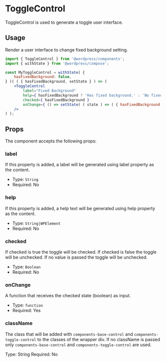 # ToggleControl

ToggleControl is used to generate a toggle user interface.


## Usage

Render a user interface to change fixed background setting.
```jsx
import { ToggleControl } from '@wordpress/components';
import { withState } from '@wordpress/compose';

const MyToggleControl = withState( {
	hasFixedBackground: false,
} )( ( { hasFixedBackground, setState } ) => (
	<ToggleControl
		label="Fixed Background"
		help={ hasFixedBackground ? 'Has fixed background.' : 'No fixed background.' }
		checked={ hasFixedBackground }
		onChange={ () => setState( ( state ) => ( { hasFixedBackground: ! state.hasFixedBackground } ) ) }
	/>
) );
```

## Props

The component accepts the following props:

### label

If this property is added, a label will be generated using label property as the content.

- Type: `String`
- Required: No

### help

If this property is added, a help text will be generated using help property as the content.

- Type: `String|WPElement`
- Required: No

### checked

If checked is true the toggle will be checked. If checked is false the toggle will be unchecked.
If no value is passed the toggle will be unchecked.

- Type: `Boolean`
- Required: No

### onChange

A function that receives the checked state (boolean) as input.

- Type: `function`
- Required: Yes

### className

The class that will be added with `components-base-control` and `components-toggle-control` to the classes of the wrapper div. If no className is passed only `components-base-control` and `components-toggle-control` are used.

Type: String
Required: No
